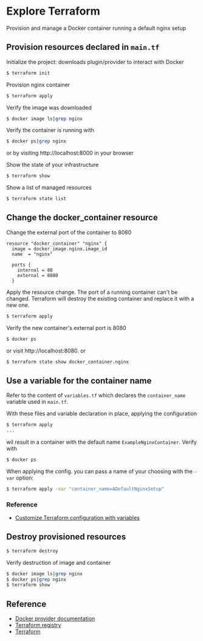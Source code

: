# Explore Terraform

 Provision and manage a Docker container running a default nginx setup

## Provision resources declared in `main.tf`

Initialize the project: downloads plugin/provider to interact with Docker
```bash
$ terraform init
```

Provision nginx container
```bash
$ terraform apply
```

Verify the image was downloaded
```bash
$ docker image ls|grep nginx
```

Verify the container is running with
```bash
$ docker ps|grep nginx
```
or by visiting http://localhost:8000 in your browser

Show the state of your infrastructure
```bash
$ terraform show
```

Show a list of managed resources
```bash
$ terraform state list
```

## Change the docker_container resource

Change the external port of the container to 8080

```hcl
resource "docker_container" "nginx" {
  image = docker_image.nginx.image_id
  name  = "nginx"

  ports {
    internal = 80
    external = 8080
  }
```

Apply the resource change. The port of a running container can't be changed. Terraform will destroy the existing container and replace it with a new one.

```bash
$ terraform apply
```

Verify the new container's external port is 8080

```bash
$ docker ps
```
or visit http://localhost:8080.
or

```bash
$ terraform state show docker_container.nginx
```

## Use a variable for the container name

Refer to the content of `variables.tf` which declares the `container_name` variable used in `main.tf`.

With these files and variable declaration in place, applying the configuration

```bash
$ terraform apply
...
```

wil result in a container with the default name `ExampleNginxContainer`. Verify with

```bash
$ docker ps
```

When applying the config. you can pass a name of your choosing with the `-var` option:

```bash
$ terraform apply -var "container_name=ADefaultNginxSetup"
```
### Reference

* [Customize Terraform configuration with variables](https://developer.hashicorp.com/terraform/tutorials/configuration-language/variables)
## Destroy provisioned resources
```bash
$ terraform destroy
```

Verify destruction of image and container
```bash
$ docker image ls|grep nginx
$ docker ps|grep nginx
$ terraform show
```

## Reference

* [Docker provider documentation](https://registry.terraform.io/providers/kreuzwerker/docker/latest/docs)
* [Terraform registry](https://registry.terraform.io/)
* [Terraform](https://developer.hashicorp.com/terraform)